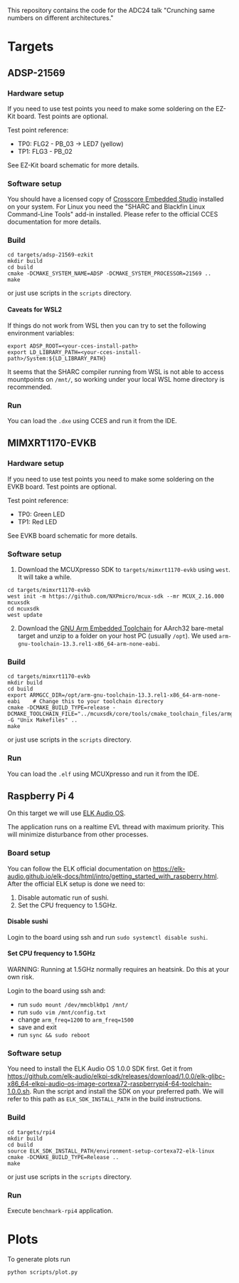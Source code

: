 This repository contains the code for the ADC24 talk "Crunching same numbers on different architectures."

# Targets

## ADSP-21569
### Hardware setup
If you need to use test points you need to make some soldering on the EZ-Kit board. Test points are optional.

Test point reference:
* TP0: FLG2 - PB_03 -> LED7 (yellow)
* TP1: FLG3 - PB_02

See EZ-Kit board schematic for more details.

### Software setup
You should have a licensed copy of [Crosscore Embedded Studio](https://www.analog.com/en/resources/evaluation-hardware-and-software/software/adswt-cces.html) installed on your system.
For Linux you need the "SHARC and Blackfin Linux Command-Line Tools" add-in installed. Please refer to the official CCES documentation for more details.

### Build
```
cd targets/adsp-21569-ezkit
mkdir build
cd build
cmake -DCMAKE_SYSTEM_NAME=ADSP -DCMAKE_SYSTEM_PROCESSOR=21569 ..
make
```

or just use scripts in the `scripts` directory.

#### Caveats for WSL2
If things do not work from WSL then you can try to set the following environment variables:
```
export ADSP_ROOT=<your-cces-install-path>
export LD_LIBRARY_PATH=<your-cces-install-path>/System:${LD_LIBRARY_PATH}
```

It seems that the SHARC compiler running from WSL is not able to access mountpoints on `/mnt/`, so working under your local WSL home directory is recommended.

### Run
You can load the `.dxe` using CCES and run it from the IDE.


## MIMXRT1170-EVKB
### Hardware setup
If you need to use test points you need to make some soldering on the EVKB board. Test points are optional.

Test point reference:
* TP0: Green LED
* TP1: Red LED

See EVKB board schematic for more details.

### Software setup
1. Download the MCUXpresso SDK to `targets/mimxrt1170-evkb` using `west`. It will take a while.
```
cd targets/mimxrt1170-evkb
west init -m https://github.com/NXPmicro/mcux-sdk --mr MCUX_2.16.000 mcuxsdk
cd mcuxsdk
west update
```

2. Download the [GNU Arm Embedded Toolchain](https://developer.arm.com/downloads/-/arm-gnu-toolchain-downloads) for AArch32 bare-metal target
and unzip to a folder on your host PC (usually `/opt`). We used `arm-gnu-toolchain-13.3.rel1-x86_64-arm-none-eabi`.

### Build
```
cd targets/mimxrt1170-evkb
mkdir build
cd build
export ARMGCC_DIR=/opt/arm-gnu-toolchain-13.3.rel1-x86_64-arm-none-eabi    # Change this to your toolchain directory
cmake -DCMAKE_BUILD_TYPE=release -DCMAKE_TOOLCHAIN_FILE="../mcuxsdk/core/tools/cmake_toolchain_files/armgcc.cmake" -G "Unix Makefiles" ..
make
```

or just use scripts in the `scripts` directory.

### Run
You can load the `.elf` using MCUXpresso and run it from the IDE.


## Raspberry Pi 4
On this target we will use [ELK Audio OS](https://www.elk.audio/).

The application runs on a realtime EVL thread with maximum priority.
This will minimize disturbance from other processes.

### Board setup
You can follow the ELK official documentation on https://elk-audio.github.io/elk-docs/html/intro/getting_started_with_raspberry.html.
After the official ELK setup is done we need to:
1. Disable automatic run of sushi.
2. Set the CPU frequency to 1.5GHz.

#### Disable sushi
Login to the board using ssh and run `sudo systemctl disable sushi`.

#### Set CPU frequency to 1.5GHz
WARNING: Running at 1.5GHz normally requires an heatsink. Do this at your own risk.

Login to the board using ssh and:
* run `sudo mount /dev/mmcblk0p1 /mnt/`
* run `sudo vim /mnt/config.txt`
* change `arm_freq=1200` to `arm_freq=1500`
* save and exit
* run `sync && sudo reboot`

### Software setup
You need to install the ELK Audio OS 1.0.0 SDK first.
Get it from https://github.com/elk-audio/elkpi-sdk/releases/download/1.0.0/elk-glibc-x86_64-elkpi-audio-os-image-cortexa72-raspberrypi4-64-toolchain-1.0.0.sh.
Run the script and install the SDK on your preferred path. We will refer to this path as `ELK_SDK_INSTALL_PATH` in the build instructions.

### Build
```
cd targets/rpi4
mkdir build
cd build
source ELK_SDK_INSTALL_PATH/environment-setup-cortexa72-elk-linux
cmake -DCMAKE_BUILD_TYPE=Release ..
make
```

or just use scripts in the `scripts` directory.

### Run
Execute `benchmark-rpi4` application.

# Plots
To generate plots run
```
python scripts/plot.py
```
